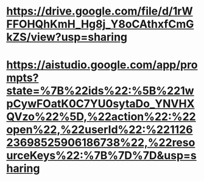 # https://drive.google.com/file/d/1rWFFOHQhKmH_Hg8j_Y8oCAthxfCmGkZS/view?usp=sharing

# https://aistudio.google.com/app/prompts?state=%7B%22ids%22:%5B%221wpCywFOatK0C7YU0sytaDo_YNVHXQVzo%22%5D,%22action%22:%22open%22,%22userId%22:%22112623698525906186738%22,%22resourceKeys%22:%7B%7D%7D&usp=sharing